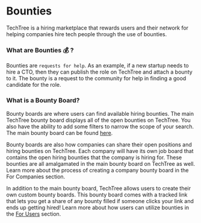 # Bounties

TechTree is a hiring marketplace that rewards users and their network for helping companies hire tech people through the use of bounties.

### **What are Bounties** 💰 **?**

Bounties are `requests for help`. As an example, if a new startup needs to hire a CTO, then they can publish the role on TechTree and attach a bounty to it. The bounty is a request to the community for help in finding a good candidate for the role.

### What is a Bounty Board?

Bounty boards are where users can find available hiring bounties. The main TechTree bounty board displays all of the open bounties on TechTree. You also have the ability to add some filters to narrow the scope of your search. The main bounty board can be found [here](https://techtree.dev/bounties).

Bounty boards are also how companies can share their open positions and hiring bounties on TechTree. Each company will have its own job board that contains the open hiring bounties that the company is hiring for. These bounties are all amalgamated in the main bounty board on TechTree as well. Learn more about the process of creating a company bounty board in the For Companies section.

In addition to the main bounty board, TechTree allows users to create their own custom bounty boards. This bounty board comes with a tracked link that lets you get a share of any bounty filled if someone clicks your link and ends up getting hired! Learn more about how users can utilize bounties in the [For Users](../branches/for-users.md) section.

